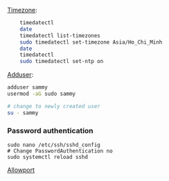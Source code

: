 [Timezone](https://www.digitalocean.com/community/tutorials/how-to-set-up-time-synchronization-on-ubuntu-16-04):

```sh
    timedatectl
    date
    timedatectl list-timezones
    sudo timedatectl set-timezone Asia/Ho_Chi_Minh
    date
    timedatectl
    sudo timedatectl set-ntp on
```

[Adduser](https://www.digitalocean.com/community/tutorials/initial-server-setup-with-ubuntu-16-04):

```sh
adduser sammy
usermod -aG sudo sammy

# change to newly created user
su - sammy

```

### Password authentication
```
sudo nano /etc/ssh/sshd_config
# Change PasswordAuthentication no
sudo systemctl reload sshd
```

[Allowport](https://www.digitalocean.com/community/tutorials/additional-recommended-steps-for-new-ubuntu-14-04-servers)